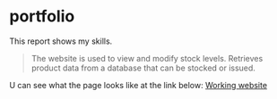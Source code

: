 # portfolio
This report shows my skills.

>The website is used to view and modify stock levels. Retrieves product data from a database that can be stocked or issued.


U can see what the page looks like at the link below:
[Working website](https://skleper.com/dudekd/Zad1/)


